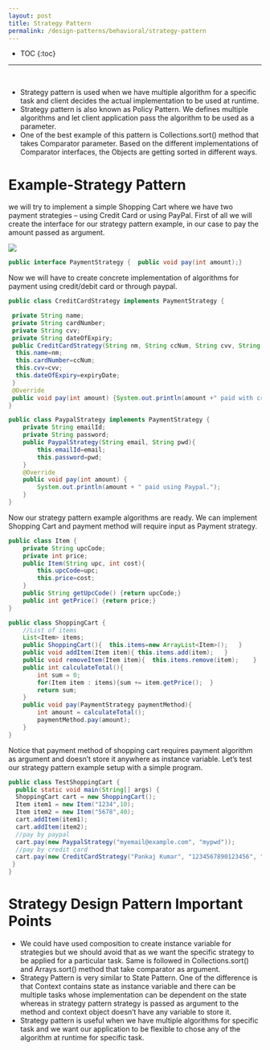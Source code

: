 ```yaml
---
layout: post
title: Strategy Pattern
permalink: /design-patterns/behavioral/strategy-pattern
---
```


- TOC
{:toc}

<hr><br>

- Strategy pattern is used when we have multiple algorithm for a specific task and client decides the actual implementation to be used at runtime.
- Strategy pattern is also known as Policy Pattern. We defines multiple algorithms and let client application pass the algorithm to be used as a parameter.
- One of the best example of this pattern is Collections.sort() method that takes Comparator parameter. Based on the different implementations of Comparator interfaces, the Objects are getting sorted in different ways.

# Example-Strategy Pattern
we will try to implement a simple Shopping Cart where we have two payment strategies – using Credit Card or using PayPal. First of all we will create the interface for our strategy pattern example, in our case to pay the amount passed as argument.

![]({{site.cdn}}/design-patterns/behavioral-strategy.png)

```java
public interface PaymentStrategy {	public void pay(int amount);}
```
Now we will have to create concrete implementation of algorithms for payment using credit/debit card or through paypal.
```java
public class CreditCardStrategy implements PaymentStrategy {

 private String name;
 private String cardNumber;
 private String cvv;
 private String dateOfExpiry;
 public CreditCardStrategy(String nm, String ccNum, String cvv, String expiryDate){
  this.name=nm;
  this.cardNumber=ccNum;
  this.cvv=cvv;
  this.dateOfExpiry=expiryDate;
 }
 @Override
 public void pay(int amount) {System.out.println(amount +" paid with credit/debit card");	}
}
```
```java
public class PaypalStrategy implements PaymentStrategy {
	private String emailId;
	private String password;	
	public PaypalStrategy(String email, String pwd){
		this.emailId=email;
		this.password=pwd;
	}	
	@Override
	public void pay(int amount) {
		System.out.println(amount + " paid using Paypal.");
	}
}
```
Now our strategy pattern example algorithms are ready. We can implement Shopping Cart and payment method will require input as Payment strategy.
```java
public class Item {
	private String upcCode;
	private int price;	
	public Item(String upc, int cost){
		this.upcCode=upc;
		this.price=cost;
	}
	public String getUpcCode() {return upcCode;}
	public int getPrice() {return price;}
}
```
```java
public class ShoppingCart {
	//List of items
	List<Item> items;	
	public ShoppingCart(){	this.items=new ArrayList<Item>();	}	
	public void addItem(Item item){	this.items.add(item);	}	
	public void removeItem(Item item){	this.items.remove(item);	}	
	public int calculateTotal(){
		int sum = 0;
		for(Item item : items){sum += item.getPrice();	}
		return sum;
	}	
	public void pay(PaymentStrategy paymentMethod){
		int amount = calculateTotal();
		paymentMethod.pay(amount);
	}
}
```
Notice that payment method of shopping cart requires payment algorithm as argument and doesn’t store it anywhere as instance variable. Let’s test our strategy pattern example setup with a simple program.
```java
public class TestShoppingCart {
  public static void main(String[] args) {
  ShoppingCart cart = new ShoppingCart();		
  Item item1 = new Item("1234",10);
  Item item2 = new Item("5678",40);		
  cart.addItem(item1);
  cart.addItem(item2);		
  //pay by paypal
  cart.pay(new PaypalStrategy("myemail@example.com", "mypwd"));		
  //pay by credit card
  cart.pay(new CreditCardStrategy("Pankaj Kumar", "1234567890123456", "786", "12/15"));
 }
}
```

# Strategy Design Pattern Important Points
-	We could have used composition to create instance variable for strategies but we should avoid that as we want the specific strategy to be applied for a particular task. Same is followed in Collections.sort() and Arrays.sort() method that take comparator as argument.
-	Strategy Pattern is very similar to State Pattern. One of the difference is that Context contains state as instance variable and there can be multiple tasks whose implementation can be dependent on the state whereas in strategy pattern strategy is passed as argument to the method and context object doesn’t have any variable to store it.
-	Strategy pattern is useful when we have multiple algorithms for specific task and we want our application to be flexible to chose any of the algorithm at runtime for specific task.
